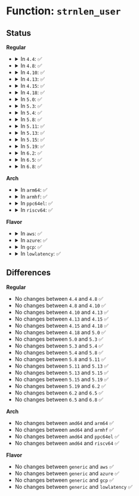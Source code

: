 # Function: <code>strnlen_user</code>

## Status
<b>Regular</b>
<ul>
<li>
<details>
<summary>In <code>4.4</code>: ✅</summary>

```c
long int strnlen_user(const char *str, long int count);
```

**Collision:** Unique Global

**Inline:** No

**Transformation:** False

**Instances:**

```
In lib/strnlen_user.c (ffffffff81419d10)
Location: lib/strnlen_user.c:104
Inline: False
Direct callers:
  - kernel/auditsc.c:audit_log_exit
  - kernel/trace/trace_uprobe.c:fetch_file_offset_string_size
  - mm/shmem.c:SyS_memfd_create
  - mm/util.c:strndup_user
  - fs/binfmt_elf.c:create_elf_tables
  - fs/binfmt_elf.c:create_elf_tables
  - fs/compat_binfmt_elf.c:create_elf_tables
  - fs/compat_binfmt_elf.c:create_elf_tables
```
**Symbols:**

```
ffffffff81419d10-ffffffff81419e0c: strnlen_user (STB_GLOBAL)
```
</details>
</li>
<li>
<details>
<summary>In <code>4.8</code>: ✅</summary>

```c
long int strnlen_user(const char *str, long int count);
```

**Collision:** Unique Global

**Inline:** No

**Transformation:** False

**Instances:**

```
In lib/strnlen_user.c (ffffffff81461b30)
Location: lib/strnlen_user.c:103
Inline: False
Direct callers:
  - kernel/auditsc.c:audit_log_execve_info
  - kernel/trace/trace_uprobe.c:fetch_file_offset_string_size
  - mm/shmem.c:SyS_memfd_create
  - mm/util.c:strndup_user
  - fs/binfmt_elf.c:create_elf_tables
  - fs/binfmt_elf.c:create_elf_tables
  - fs/compat_binfmt_elf.c:create_elf_tables
  - fs/compat_binfmt_elf.c:create_elf_tables
```
**Symbols:**

```
ffffffff81461b30-ffffffff81461c1f: strnlen_user (STB_GLOBAL)
```
</details>
</li>
<li>
<details>
<summary>In <code>4.10</code>: ✅</summary>

```c
long int strnlen_user(const char *str, long int count);
```

**Collision:** Unique Global

**Inline:** No

**Transformation:** False

**Instances:**

```
In lib/strnlen_user.c (ffffffff81480670)
Location: lib/strnlen_user.c:103
Inline: False
Direct callers:
  - kernel/auditsc.c:audit_log_execve_info
  - kernel/trace/trace_uprobe.c:fetch_file_offset_string_size
  - mm/shmem.c:SyS_memfd_create
  - mm/util.c:strndup_user
  - fs/binfmt_elf.c:create_elf_tables
  - fs/binfmt_elf.c:create_elf_tables
  - fs/compat_binfmt_elf.c:create_elf_tables
  - fs/compat_binfmt_elf.c:create_elf_tables
```
**Symbols:**

```
ffffffff81480670-ffffffff8148075f: strnlen_user (STB_GLOBAL)
```
</details>
</li>
<li>
<details>
<summary>In <code>4.13</code>: ✅</summary>

```c
long int strnlen_user(const char *str, long int count);
```

**Collision:** Unique Global

**Inline:** No

**Transformation:** False

**Instances:**

```
In lib/strnlen_user.c (ffffffff81489910)
Location: lib/strnlen_user.c:103
Inline: False
Direct callers:
  - kernel/auditsc.c:audit_log_execve_info
  - kernel/trace/trace_uprobe.c:fetch_file_offset_string_size
  - mm/shmem.c:SyS_memfd_create
  - mm/util.c:strndup_user
  - fs/binfmt_elf.c:create_elf_tables
  - fs/binfmt_elf.c:create_elf_tables
  - fs/compat_binfmt_elf.c:create_elf_tables
  - fs/compat_binfmt_elf.c:create_elf_tables
```
**Symbols:**

```
ffffffff81489910-ffffffff81489a04: strnlen_user (STB_GLOBAL)
```
</details>
</li>
<li>
<details>
<summary>In <code>4.15</code>: ✅</summary>

```c
long int strnlen_user(const char *str, long int count);
```

**Collision:** Unique Global

**Inline:** No

**Transformation:** False

**Instances:**

```
In lib/strnlen_user.c (ffffffff814c5a60)
Location: lib/strnlen_user.c:104
Inline: False
Direct callers:
  - kernel/auditsc.c:audit_log_execve_info
  - kernel/trace/trace_uprobe.c:fetch_file_offset_string_size
  - mm/shmem.c:SyS_memfd_create
  - mm/util.c:strndup_user
  - fs/binfmt_elf.c:create_elf_tables
  - fs/binfmt_elf.c:create_elf_tables
  - fs/compat_binfmt_elf.c:create_elf_tables
  - fs/compat_binfmt_elf.c:create_elf_tables
```
**Symbols:**

```
ffffffff814c5a60-ffffffff814c5b58: strnlen_user (STB_GLOBAL)
```
</details>
</li>
<li>
<details>
<summary>In <code>4.18</code>: ✅</summary>

```c
long int strnlen_user(const char *str, long int count);
```

**Collision:** Unique Global

**Inline:** No

**Transformation:** False

**Instances:**

```
In lib/strnlen_user.c (ffffffff814f6950)
Location: lib/strnlen_user.c:104
Inline: False
Direct callers:
  - kernel/auditsc.c:audit_log_execve_info
  - kernel/trace/trace_uprobe.c:fetch_file_offset_string_size
  - mm/util.c:strndup_user
  - mm/memfd.c:__ia32_sys_memfd_create
  - mm/memfd.c:__x64_sys_memfd_create
  - fs/binfmt_elf.c:create_elf_tables
  - fs/binfmt_elf.c:create_elf_tables
  - fs/compat_binfmt_elf.c:create_elf_tables
  - fs/compat_binfmt_elf.c:create_elf_tables
```
**Symbols:**

```
ffffffff814f6950-ffffffff814f6a4d: strnlen_user (STB_GLOBAL)
```
</details>
</li>
<li>
<details>
<summary>In <code>5.0</code>: ✅</summary>

```c
long int strnlen_user(const char *str, long int count);
```

**Collision:** Unique Global

**Inline:** No

**Transformation:** False

**Instances:**

```
In lib/strnlen_user.c (ffffffff8150ad90)
Location: lib/strnlen_user.c:104
Inline: False
Direct callers:
  - kernel/auditsc.c:audit_log_execve_info
  - kernel/trace/trace_uprobe.c:process_fetch_insn
  - mm/util.c:strndup_user
  - mm/memfd.c:__ia32_sys_memfd_create
  - mm/memfd.c:__x64_sys_memfd_create
  - fs/binfmt_elf.c:create_elf_tables
  - fs/binfmt_elf.c:create_elf_tables
  - fs/compat_binfmt_elf.c:create_elf_tables
  - fs/compat_binfmt_elf.c:create_elf_tables
```
**Symbols:**

```
ffffffff8150ad90-ffffffff8150ae8d: strnlen_user (STB_GLOBAL)
```
</details>
</li>
<li>
<details>
<summary>In <code>5.3</code>: ✅</summary>

```c
long int strnlen_user(const char *str, long int count);
```

**Collision:** Unique Global

**Inline:** No

**Transformation:** False

**Instances:**

```
In lib/strnlen_user.c (ffffffff815394c0)
Location: lib/strnlen_user.c:104
Inline: False
Direct callers:
  - kernel/auditsc.c:audit_log_execve_info
  - kernel/trace/trace_uprobe.c:process_fetch_insn
  - kernel/trace/trace_uprobe.c:process_fetch_insn
  - mm/maccess.c:strnlen_unsafe_user
  - mm/util.c:strndup_user
  - mm/memfd.c:__ia32_sys_memfd_create
  - mm/memfd.c:__x64_sys_memfd_create
  - fs/binfmt_elf.c:create_elf_tables
  - fs/binfmt_elf.c:create_elf_tables
  - fs/compat_binfmt_elf.c:create_elf_tables
  - fs/compat_binfmt_elf.c:create_elf_tables
```
**Symbols:**

```
ffffffff815394c0-ffffffff815395ca: strnlen_user (STB_GLOBAL)
```
</details>
</li>
<li>
<details>
<summary>In <code>5.4</code>: ✅</summary>

```c
long int strnlen_user(const char *str, long int count);
```

**Collision:** Unique Global

**Inline:** No

**Transformation:** False

**Instances:**

```
In lib/strnlen_user.c (ffffffff8155a2c0)
Location: lib/strnlen_user.c:92
Inline: False
Direct callers:
  - kernel/auditsc.c:audit_log_execve_info
  - kernel/trace/trace_uprobe.c:process_fetch_insn
  - kernel/trace/trace_uprobe.c:process_fetch_insn
  - mm/maccess.c:strnlen_unsafe_user
  - mm/util.c:strndup_user
  - mm/memfd.c:__ia32_sys_memfd_create
  - mm/memfd.c:__x64_sys_memfd_create
  - fs/binfmt_elf.c:create_elf_tables
  - fs/binfmt_elf.c:create_elf_tables
  - fs/compat_binfmt_elf.c:create_elf_tables
  - fs/compat_binfmt_elf.c:create_elf_tables
```
**Symbols:**

```
ffffffff8155a2c0-ffffffff8155a3e6: strnlen_user (STB_GLOBAL)
```
</details>
</li>
<li>
<details>
<summary>In <code>5.8</code>: ✅</summary>

```c
long int strnlen_user(const char *str, long int count);
```

**Collision:** Unique Global

**Inline:** No

**Transformation:** False

**Instances:**

```
In lib/strnlen_user.c (ffffffff815e3be0)
Location: lib/strnlen_user.c:92
Inline: False
Direct callers:
  - kernel/auditsc.c:audit_log_execve_info
  - kernel/trace/trace_uprobe.c:process_fetch_insn
  - kernel/trace/trace_uprobe.c:process_fetch_insn
  - mm/maccess.c:strnlen_user_nofault
  - mm/util.c:strndup_user
  - mm/memfd.c:__do_sys_memfd_create
  - fs/binfmt_elf.c:create_elf_tables
  - fs/binfmt_elf.c:create_elf_tables
  - fs/compat_binfmt_elf.c:create_elf_tables
  - fs/compat_binfmt_elf.c:create_elf_tables
```
**Symbols:**

```
ffffffff815e3be0-ffffffff815e3d0c: strnlen_user (STB_GLOBAL)
```
</details>
</li>
<li>
<details>
<summary>In <code>5.11</code>: ✅</summary>

```c
long int strnlen_user(const char *str, long int count);
```

**Collision:** Unique Global

**Inline:** No

**Transformation:** False

**Instances:**

```
In lib/strnlen_user.c (ffffffff816080c0)
Location: lib/strnlen_user.c:92
Inline: False
Direct callers:
  - kernel/auditsc.c:audit_log_execve_info
  - kernel/trace/trace_uprobe.c:process_fetch_insn
  - kernel/trace/trace_uprobe.c:process_fetch_insn
  - mm/maccess.c:strnlen_user_nofault
  - mm/util.c:strndup_user
  - mm/memfd.c:__do_sys_memfd_create
  - fs/binfmt_elf.c:create_elf_tables
  - fs/binfmt_elf.c:create_elf_tables
  - fs/compat_binfmt_elf.c:create_elf_tables
  - fs/compat_binfmt_elf.c:create_elf_tables
```
**Symbols:**

```
ffffffff816080c0-ffffffff81608237: strnlen_user (STB_GLOBAL)
```
</details>
</li>
<li>
<details>
<summary>In <code>5.13</code>: ✅</summary>

```c
long int strnlen_user(const char *str, long int count);
```

**Collision:** Unique Global

**Inline:** No

**Transformation:** False

**Instances:**

```
In lib/strnlen_user.c (ffffffff815ead70)
Location: lib/strnlen_user.c:92
Inline: False
Direct callers:
  - kernel/auditsc.c:audit_log_execve_info
  - kernel/trace/trace_uprobe.c:process_fetch_insn
  - kernel/trace/trace_uprobe.c:process_fetch_insn
  - mm/maccess.c:strnlen_user_nofault
  - mm/util.c:strndup_user
  - mm/memfd.c:__do_sys_memfd_create
  - fs/binfmt_elf.c:create_elf_tables
  - fs/binfmt_elf.c:create_elf_tables
  - fs/compat_binfmt_elf.c:create_elf_tables
  - fs/compat_binfmt_elf.c:create_elf_tables
```
**Symbols:**

```
ffffffff815ead70-ffffffff815eae92: strnlen_user (STB_GLOBAL)
```
</details>
</li>
<li>
<details>
<summary>In <code>5.15</code>: ✅</summary>

```c
long int strnlen_user(const char *str, long int count);
```

**Collision:** Unique Global

**Inline:** No

**Transformation:** False

**Instances:**

```
In lib/strnlen_user.c (ffffffff81657270)
Location: lib/strnlen_user.c:92
Inline: False
Direct callers:
  - kernel/auditsc.c:audit_log_execve_info
  - kernel/trace/trace_uprobe.c:process_fetch_insn
  - kernel/trace/trace_uprobe.c:process_fetch_insn
  - mm/maccess.c:strnlen_user_nofault
  - mm/util.c:strndup_user
  - mm/memfd.c:__do_sys_memfd_create
  - fs/binfmt_elf.c:create_elf_tables
  - fs/binfmt_elf.c:create_elf_tables
  - fs/compat_binfmt_elf.c:create_elf_tables
  - fs/compat_binfmt_elf.c:create_elf_tables
```
**Symbols:**

```
ffffffff81657270-ffffffff81657393: strnlen_user (STB_GLOBAL)
```
</details>
</li>
<li>
<details>
<summary>In <code>5.19</code>: ✅</summary>

```c
long int strnlen_user(const char *str, long int count);
```

**Collision:** Unique Global

**Inline:** No

**Transformation:** False

**Instances:**

```
In lib/strnlen_user.c (ffffffff8176ead0)
Location: lib/strnlen_user.c:92
Inline: False
Direct callers:
  - kernel/auditsc.c:audit_log_execve_info
  - kernel/trace/trace_uprobe.c:process_fetch_insn
  - kernel/trace/trace_uprobe.c:process_fetch_insn
  - mm/maccess.c:strnlen_user_nofault
  - mm/util.c:strndup_user
  - mm/memfd.c:__do_sys_memfd_create
  - fs/binfmt_elf.c:create_elf_tables
  - fs/binfmt_elf.c:create_elf_tables
  - fs/compat_binfmt_elf.c:create_elf_tables
  - fs/compat_binfmt_elf.c:create_elf_tables
```
**Symbols:**

```
ffffffff8176ead0-ffffffff8176ec23: strnlen_user (STB_GLOBAL)
```
</details>
</li>
<li>
<details>
<summary>In <code>6.2</code>: ✅</summary>

```c
long int strnlen_user(const char *str, long int count);
```

**Collision:** Unique Global

**Inline:** No

**Transformation:** False

**Instances:**

```
In lib/strnlen_user.c (ffffffff8189e3f0)
Location: lib/strnlen_user.c:92
Inline: False
Direct callers:
  - kernel/auditsc.c:audit_log_execve_info
  - kernel/trace/trace_uprobe.c:process_fetch_insn
  - kernel/trace/trace_uprobe.c:process_fetch_insn
  - mm/maccess.c:strnlen_user_nofault
  - mm/util.c:strndup_user
  - mm/memfd.c:__do_sys_memfd_create
  - fs/binfmt_elf.c:create_elf_tables
  - fs/binfmt_elf.c:create_elf_tables
  - fs/compat_binfmt_elf.c:create_elf_tables
  - fs/compat_binfmt_elf.c:create_elf_tables
```
**Symbols:**

```
ffffffff8189e3f0-ffffffff8189e518: strnlen_user (STB_GLOBAL)
```
</details>
</li>
<li>
<details>
<summary>In <code>6.5</code>: ✅</summary>

```c
long int strnlen_user(const char *str, long int count);
```

**Collision:** Unique Global

**Inline:** No

**Transformation:** False

**Instances:**

```
In lib/strnlen_user.c (ffffffff818e09c0)
Location: lib/strnlen_user.c:92
Inline: False
Direct callers:
  - kernel/auditsc.c:audit_log_execve_info
  - kernel/trace/trace_uprobe.c:process_fetch_insn
  - kernel/trace/trace_uprobe.c:process_fetch_insn
  - mm/maccess.c:strnlen_user_nofault
  - mm/util.c:strndup_user
  - mm/memfd.c:__do_sys_memfd_create
  - fs/binfmt_elf.c:create_elf_tables
  - fs/binfmt_elf.c:create_elf_tables
  - fs/compat_binfmt_elf.c:create_elf_tables
  - fs/compat_binfmt_elf.c:create_elf_tables
```
**Symbols:**

```
ffffffff818e09c0-ffffffff818e0aed: strnlen_user (STB_GLOBAL)
```
</details>
</li>
<li>
<details>
<summary>In <code>6.8</code>: ✅</summary>

```c
long int strnlen_user(const char *str, long int count);
```

**Collision:** Unique Global

**Inline:** No

**Transformation:** False

**Instances:**

```
In lib/strnlen_user.c (ffffffff81927500)
Location: lib/strnlen_user.c:92
Inline: False
Direct callers:
  - kernel/auditsc.c:audit_log_execve_info
  - kernel/trace/trace_uprobe.c:process_fetch_insn
  - kernel/trace/trace_uprobe.c:process_fetch_insn
  - mm/maccess.c:strnlen_user_nofault
  - mm/util.c:strndup_user
  - mm/memfd.c:__do_sys_memfd_create
  - fs/binfmt_elf.c:create_elf_tables
  - fs/binfmt_elf.c:create_elf_tables
  - fs/compat_binfmt_elf.c:create_elf_tables
  - fs/compat_binfmt_elf.c:create_elf_tables
```
**Symbols:**

```
ffffffff81927500-ffffffff8192765d: strnlen_user (STB_GLOBAL)
```
</details>
</li>
</ul>
<b>Arch</b>
<ul>
<li>
<details>
<summary>In <code>arm64</code>: ✅</summary>

```c
long int strnlen_user(const char *str, long int count);
```

**Collision:** Unique Global

**Inline:** No

**Transformation:** False

**Instances:**

```
In lib/strnlen_user.c (ffff800010667060)
Location: lib/strnlen_user.c:92
Inline: False
Direct callers:
  - kernel/auditsc.c:audit_log_execve_info
  - kernel/trace/trace_uprobe.c:process_fetch_insn
  - kernel/trace/trace_uprobe.c:process_fetch_insn
  - mm/maccess.c:strnlen_unsafe_user
  - mm/util.c:strndup_user
  - mm/memfd.c:__arm64_sys_memfd_create
  - fs/binfmt_elf.c:create_elf_tables
  - fs/binfmt_elf.c:create_elf_tables
  - fs/compat_binfmt_elf.c:create_elf_tables
  - fs/compat_binfmt_elf.c:create_elf_tables
```
**Symbols:**

```
ffff800010667060-ffff800010667108: strnlen_user (STB_GLOBAL)
```
</details>
</li>
<li>
<details>
<summary>In <code>armhf</code>: ✅</summary>

```c
long int strnlen_user(const char *str, long int count);
```

**Collision:** Unique Global

**Inline:** No

**Transformation:** False

**Instances:**

```
In lib/strnlen_user.c (c080f7ac)
Location: lib/strnlen_user.c:92
Inline: False
Direct callers:
  - kernel/auditsc.c:audit_log_execve_info
  - kernel/trace/trace_uprobe.c:process_fetch_insn
  - kernel/trace/trace_uprobe.c:process_fetch_insn
  - mm/maccess.c:strnlen_unsafe_user
  - mm/util.c:strndup_user
  - mm/memfd.c:__se_sys_memfd_create
  - fs/exec.c:copy_strings
  - fs/binfmt_elf.c:create_elf_tables
  - fs/binfmt_elf.c:create_elf_tables
  - fs/binfmt_elf_fdpic.c:create_elf_fdpic_tables
  - fs/binfmt_elf_fdpic.c:create_elf_fdpic_tables
  - fs/binfmt_flat.c:create_flat_tables
  - fs/binfmt_flat.c:create_flat_tables
```
**Symbols:**

```
c080f7ac-c080f930: strnlen_user (STB_GLOBAL)
```
</details>
</li>
<li>
<details>
<summary>In <code>ppc64el</code>: ✅</summary>

```c
long int strnlen_user(const char *str, long int count);
```

**Collision:** Unique Global

**Inline:** No

**Transformation:** False

**Instances:**

```
In lib/strnlen_user.c (c00000000081c840)
Location: lib/strnlen_user.c:92
Inline: False
Direct callers:
  - kernel/auditsc.c:audit_log_execve_info
  - kernel/trace/trace_uprobe.c:process_fetch_insn
  - kernel/trace/trace_uprobe.c:process_fetch_insn
  - mm/maccess.c:strnlen_unsafe_user
  - mm/util.c:strndup_user
  - mm/memfd.c:__se_sys_memfd_create
  - fs/binfmt_elf.c:create_elf_tables
  - fs/binfmt_elf.c:create_elf_tables
  - fs/compat_binfmt_elf.c:create_elf_tables
  - fs/compat_binfmt_elf.c:create_elf_tables
```
**Symbols:**

```
c00000000081c840-c00000000081ca20: strnlen_user (STB_GLOBAL)
```
</details>
</li>
<li>
<details>
<summary>In <code>riscv64</code>: ✅</summary>

```c
long int strnlen_user(const char *str, long int count);
```

**Collision:** Unique Global

**Inline:** No

**Transformation:** False

**Instances:**

```
In lib/strnlen_user.c (ffffffe000492bae)
Location: lib/strnlen_user.c:92
Inline: False
Direct callers:
  - kernel/auditsc.c:audit_log_execve_info
  - mm/maccess.c:strnlen_unsafe_user
  - mm/util.c:strndup_user
  - mm/memfd.c:__se_sys_memfd_create
  - fs/exec.c:copy_strings
  - fs/binfmt_elf.c:create_elf_tables
  - fs/binfmt_elf.c:create_elf_tables
  - fs/binfmt_flat.c:load_flat_binary
  - fs/binfmt_flat.c:load_flat_binary
```
**Symbols:**

```
ffffffe000492bae-ffffffe000492cc8: strnlen_user (STB_GLOBAL)
```
</details>
</li>
</ul>
<b>Flavor</b>
<ul>
<li>
<details>
<summary>In <code>aws</code>: ✅</summary>

```c
long int strnlen_user(const char *str, long int count);
```

**Collision:** Unique Global

**Inline:** No

**Transformation:** False

**Instances:**

```
In lib/strnlen_user.c (ffffffff815528a0)
Location: lib/strnlen_user.c:92
Inline: False
Direct callers:
  - kernel/auditsc.c:audit_log_execve_info
  - kernel/trace/trace_uprobe.c:process_fetch_insn
  - kernel/trace/trace_uprobe.c:process_fetch_insn
  - mm/maccess.c:strnlen_unsafe_user
  - mm/util.c:strndup_user
  - mm/memfd.c:__ia32_sys_memfd_create
  - mm/memfd.c:__x64_sys_memfd_create
  - fs/binfmt_elf.c:create_elf_tables
  - fs/binfmt_elf.c:create_elf_tables
  - fs/compat_binfmt_elf.c:create_elf_tables
  - fs/compat_binfmt_elf.c:create_elf_tables
```
**Symbols:**

```
ffffffff815528a0-ffffffff815529c6: strnlen_user (STB_GLOBAL)
```
</details>
</li>
<li>
<details>
<summary>In <code>azure</code>: ✅</summary>

```c
long int strnlen_user(const char *str, long int count);
```

**Collision:** Unique Global

**Inline:** No

**Transformation:** False

**Instances:**

```
In lib/strnlen_user.c (ffffffff81542b80)
Location: lib/strnlen_user.c:92
Inline: False
Direct callers:
  - kernel/auditsc.c:audit_log_execve_info
  - kernel/trace/trace_uprobe.c:process_fetch_insn
  - kernel/trace/trace_uprobe.c:process_fetch_insn
  - mm/maccess.c:strnlen_unsafe_user
  - mm/util.c:strndup_user
  - mm/memfd.c:__ia32_sys_memfd_create
  - mm/memfd.c:__x64_sys_memfd_create
  - fs/binfmt_elf.c:create_elf_tables
  - fs/binfmt_elf.c:create_elf_tables
  - fs/compat_binfmt_elf.c:create_elf_tables
  - fs/compat_binfmt_elf.c:create_elf_tables
```
**Symbols:**

```
ffffffff81542b80-ffffffff81542ca6: strnlen_user (STB_GLOBAL)
```
</details>
</li>
<li>
<details>
<summary>In <code>gcp</code>: ✅</summary>

```c
long int strnlen_user(const char *str, long int count);
```

**Collision:** Unique Global

**Inline:** No

**Transformation:** False

**Instances:**

```
In lib/strnlen_user.c (ffffffff8154e5e0)
Location: lib/strnlen_user.c:92
Inline: False
Direct callers:
  - kernel/auditsc.c:audit_log_execve_info
  - kernel/trace/trace_uprobe.c:process_fetch_insn
  - kernel/trace/trace_uprobe.c:process_fetch_insn
  - mm/maccess.c:strnlen_unsafe_user
  - mm/util.c:strndup_user
  - mm/memfd.c:__ia32_sys_memfd_create
  - mm/memfd.c:__x64_sys_memfd_create
  - fs/binfmt_elf.c:create_elf_tables
  - fs/binfmt_elf.c:create_elf_tables
  - fs/compat_binfmt_elf.c:create_elf_tables
  - fs/compat_binfmt_elf.c:create_elf_tables
```
**Symbols:**

```
ffffffff8154e5e0-ffffffff8154e706: strnlen_user (STB_GLOBAL)
```
</details>
</li>
<li>
<details>
<summary>In <code>lowlatency</code>: ✅</summary>

```c
long int strnlen_user(const char *str, long int count);
```

**Collision:** Unique Global

**Inline:** No

**Transformation:** False

**Instances:**

```
In lib/strnlen_user.c (ffffffff81568430)
Location: lib/strnlen_user.c:92
Inline: False
Direct callers:
  - kernel/auditsc.c:audit_log_execve_info
  - kernel/trace/trace_uprobe.c:process_fetch_insn
  - kernel/trace/trace_uprobe.c:process_fetch_insn
  - mm/maccess.c:strnlen_unsafe_user
  - mm/util.c:strndup_user
  - mm/memfd.c:__ia32_sys_memfd_create
  - mm/memfd.c:__x64_sys_memfd_create
  - fs/binfmt_elf.c:create_elf_tables
  - fs/binfmt_elf.c:create_elf_tables
  - fs/compat_binfmt_elf.c:create_elf_tables
  - fs/compat_binfmt_elf.c:create_elf_tables
```
**Symbols:**

```
ffffffff81568430-ffffffff81568556: strnlen_user (STB_GLOBAL)
```
</details>
</li>
</ul>

## Differences
<b>Regular</b>
<ul>
<li>
No changes between <code>4.4</code> and <code>4.8</code> ✅
</li>
<li>
No changes between <code>4.8</code> and <code>4.10</code> ✅
</li>
<li>
No changes between <code>4.10</code> and <code>4.13</code> ✅
</li>
<li>
No changes between <code>4.13</code> and <code>4.15</code> ✅
</li>
<li>
No changes between <code>4.15</code> and <code>4.18</code> ✅
</li>
<li>
No changes between <code>4.18</code> and <code>5.0</code> ✅
</li>
<li>
No changes between <code>5.0</code> and <code>5.3</code> ✅
</li>
<li>
No changes between <code>5.3</code> and <code>5.4</code> ✅
</li>
<li>
No changes between <code>5.4</code> and <code>5.8</code> ✅
</li>
<li>
No changes between <code>5.8</code> and <code>5.11</code> ✅
</li>
<li>
No changes between <code>5.11</code> and <code>5.13</code> ✅
</li>
<li>
No changes between <code>5.13</code> and <code>5.15</code> ✅
</li>
<li>
No changes between <code>5.15</code> and <code>5.19</code> ✅
</li>
<li>
No changes between <code>5.19</code> and <code>6.2</code> ✅
</li>
<li>
No changes between <code>6.2</code> and <code>6.5</code> ✅
</li>
<li>
No changes between <code>6.5</code> and <code>6.8</code> ✅
</li>
</ul>
<b>Arch</b>
<ul>
<li>
No changes between <code>amd64</code> and <code>arm64</code> ✅
</li>
<li>
No changes between <code>amd64</code> and <code>armhf</code> ✅
</li>
<li>
No changes between <code>amd64</code> and <code>ppc64el</code> ✅
</li>
<li>
No changes between <code>amd64</code> and <code>riscv64</code> ✅
</li>
</ul>
<b>Flavor</b>
<ul>
<li>
No changes between <code>generic</code> and <code>aws</code> ✅
</li>
<li>
No changes between <code>generic</code> and <code>azure</code> ✅
</li>
<li>
No changes between <code>generic</code> and <code>gcp</code> ✅
</li>
<li>
No changes between <code>generic</code> and <code>lowlatency</code> ✅
</li>
</ul>
